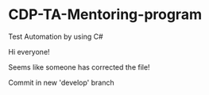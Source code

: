 # CDP-TA-Mentoring-program
Test Automation by using C#

Hi everyone!

Seems like someone has corrected the file!

Commit in new 'develop' branch